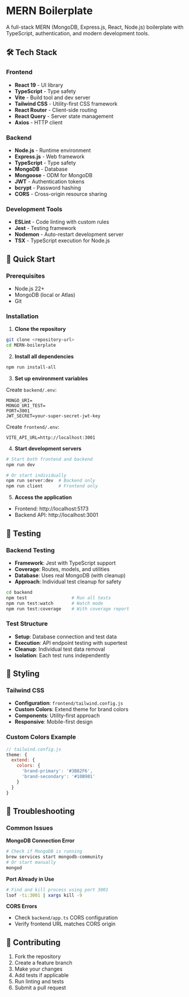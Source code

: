 # MERN Boilerplate

A full-stack MERN (MongoDB, Express.js, React, Node.js) boilerplate with TypeScript, authentication, and modern development tools.

## 🛠️ Tech Stack

### Frontend

- **React 19** - UI library
- **TypeScript** - Type safety
- **Vite** - Build tool and dev server
- **Tailwind CSS** - Utility-first CSS framework
- **React Router** - Client-side routing
- **React Query** - Server state management
- **Axios** - HTTP client

### Backend

- **Node.js** - Runtime environment
- **Express.js** - Web framework
- **TypeScript** - Type safety
- **MongoDB** - Database
- **Mongoose** - ODM for MongoDB
- **JWT** - Authentication tokens
- **bcrypt** - Password hashing
- **CORS** - Cross-origin resource sharing

### Development Tools

- **ESLint** - Code linting with custom rules
- **Jest** - Testing framework
- **Nodemon** - Auto-restart development server
- **TSX** - TypeScript execution for Node.js

## 🚀 Quick Start

### Prerequisites

- Node.js 22+
- MongoDB (local or Atlas)
- Git

### Installation

1. **Clone the repository**

```bash
git clone <repository-url>
cd MERN-boilerplate
```

2. **Install all dependencies**

```bash
npm run install-all
```

3. **Set up environment variables**

Create `backend/.env`:

```env
MONGO_URI=
MONGO_URI_TEST=
PORT=3001
JWT_SECRET=your-super-secret-jwt-key
```

Create `frontend/.env`:

```env
VITE_API_URL=http://localhost:3001
```

4. **Start development servers**

```bash
# Start both frontend and backend
npm run dev

# Or start individually
npm run server:dev  # Backend only
npm run client      # Frontend only
```

5. **Access the application**

- Frontend: http://localhost:5173
- Backend API: http://localhost:3001

## 🧪 Testing

### Backend Testing

- **Framework**: Jest with TypeScript support
- **Coverage**: Routes, models, and utilities
- **Database**: Uses real MongoDB (with cleanup)
- **Approach**: Individual test cleanup for safety

```bash
cd backend
npm test                 # Run all tests
npm run test:watch       # Watch mode
npm run test:coverage    # With coverage report
```

### Test Structure

- **Setup**: Database connection and test data
- **Execution**: API endpoint testing with supertest
- **Cleanup**: Individual test data removal
- **Isolation**: Each test runs independently

## 🎨 Styling

### Tailwind CSS

- **Configuration**: `frontend/tailwind.config.js`
- **Custom Colors**: Extend theme for brand colors
- **Components**: Utility-first approach
- **Responsive**: Mobile-first design

### Custom Colors Example

```javascript
// tailwind.config.js
theme: {
  extend: {
    colors: {
      'brand-primary': '#3B82F6',
      'brand-secondary': '#10B981'
    }
  }
}
```

## 🐛 Troubleshooting

### Common Issues

**MongoDB Connection Error**

```bash
# Check if MongoDB is running
brew services start mongodb-community
# Or start manually
mongod
```

**Port Already in Use**

```bash
# Find and kill process using port 3001
lsof -ti:3001 | xargs kill -9
```

**CORS Errors**

- Check `backend/app.ts` CORS configuration
- Verify frontend URL matches CORS origin

## 🤝 Contributing

1. Fork the repository
2. Create a feature branch
3. Make your changes
4. Add tests if applicable
5. Run linting and tests
6. Submit a pull request
